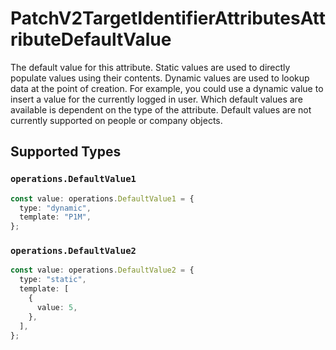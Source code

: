 # PatchV2TargetIdentifierAttributesAttributeDefaultValue

The default value for this attribute. Static values are used to directly populate values using their contents. Dynamic values are used to lookup data at the point of creation. For example, you could use a dynamic value to insert a value for the currently logged in user. Which default values are available is dependent on the type of the attribute. Default values are not currently supported on people or company objects.


## Supported Types

### `operations.DefaultValue1`

```typescript
const value: operations.DefaultValue1 = {
  type: "dynamic",
  template: "P1M",
};
```

### `operations.DefaultValue2`

```typescript
const value: operations.DefaultValue2 = {
  type: "static",
  template: [
    {
      value: 5,
    },
  ],
};
```


